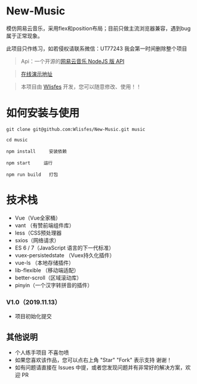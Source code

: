# New-Music

模仿网易云音乐，采用flex和position布局；目前只做主流浏览器兼容，遇到bug属于正常现象。

此项目只作练习，如若侵权请联系微信：UT77243  我会第一时间删除整个项目


> Api：一个开源的[网易云音乐 NodeJS 版 API](https://binaryify.github.io/NeteaseCloudMusicApi)

>  [在线演示地址](https://play.lisfes.cn)

> 本项目由 [Wlisfes](https://github.com/Wlisfes) 开发，您可以随意修改、使用！！

# 如何安装与使用

```
git clone git@github.com:Wlisfes/New-Music.git music

cd music

npm install     安装依赖

npm start     运行

npm run build   打包
```

# 技术栈

- Vue（Vue全家桶）
- vant （有赞前端组件库）
- less（CSS预处理器
- sxios（网络请求）
- ES 6 / 7（JavaScript 语言的下一代标准）
- vuex-persistedstate （Vuex持久化插件）
- vue-ls （本地存储插件）
- lib-flexible （移动端适配）
- better-scroll（区域滚动库）
- pinyin（一个汉字转拼音的插件）



### V1.0（2019.11.13）
- 项目初始化提交


## 其他说明
- 个人练手项目 不喜勿喷
- 如果您喜欢该作品，您可以点右上角 "Star" "Fork" 表示支持 谢谢！
- 如有问题请直接在 Issues 中提，或者您发现问题并有非常好的解决方案，欢迎 PR


